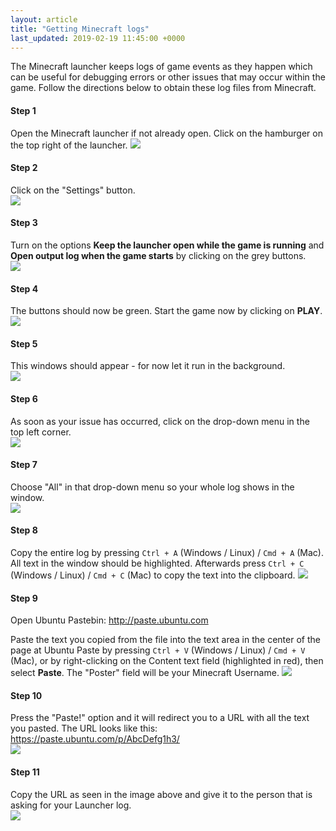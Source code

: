 ```yaml
---
layout: article
title: "Getting Minecraft logs"
last_updated: 2019-02-19 11:45:00 +0000
---
```


The Minecraft launcher keeps logs of game events as they happen which can be useful for debugging errors or other issues that may occur within the game. Follow the directions below to obtain these log files from Minecraft.

#### Step 1
Open the Minecraft launcher if not already open. Click on the hamburger on the top right of the launcher.
![](/static/images/support-articles/log/log-step1.png)


#### Step 2
Click on the "Settings" button.  
![](/static/images/support-articles/log/log-step2.png)

#### Step 3
Turn on the options **Keep the launcher open while the game is running** and **Open output log when the game starts** by clicking on the grey buttons.  
![](/static/images/support-articles/log/log-step4.png)

#### Step 4
The buttons should now be green. Start the game now by clicking on **PLAY**.  
![](/static/images/support-articles/log/log-step5.png)

#### Step 5
This windows should appear - for now let it run in the background.  
![](/static/images/support-articles/log/log-step6.png)

#### Step 6
As soon as your issue has occurred, click on the drop-down menu in the top left corner.  
![](/static/images/support-articles/log/log-step7.png)

#### Step 7
Choose "All" in that drop-down menu so your whole log shows in the window.  
![](/static/images/support-articles/log/log-step8.png)

#### Step 8
Copy the entire log by pressing `Ctrl + A` (Windows / Linux) / `Cmd + A` (Mac). All text in the window should be highlighted. Afterwards press `Ctrl + C` (Windows / Linux) / `Cmd + C` (Mac) to copy the text into the clipboard.
![](/static/images/support-articles/log/log-step9.png)

#### Step 9
Open Ubuntu Pastebin: http://paste.ubuntu.com

Paste the text you copied from the file into the text area in the center of the page at Ubuntu Paste by pressing `Ctrl + V` (Windows / Linux) / `Cmd + V` (Mac), or by right-clicking on the Content text field (highlighted in red), then select **Paste**. The "Poster" field will be your Minecraft Username.
![](/static/images/support-articles/log/log-step10.png)

#### Step 10
Press the "Paste!" option and it will redirect you to a URL with all the text you pasted. The URL looks like this: https://paste.ubuntu.com/p/AbcDefg1h3/  
![](/static/images/support-articles/log/log-step11.png)

#### Step 11
Copy the URL as seen in the image above and give it to the person that is asking for your Launcher log.  
![](/static/images/support-articles/log/log-step12.png)
